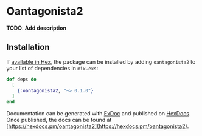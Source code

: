 # Oantagonista2

**TODO: Add description**

## Installation

If [available in Hex](https://hex.pm/docs/publish), the package can be installed
by adding `oantagonista2` to your list of dependencies in `mix.exs`:

```elixir
def deps do
  [
    {:oantagonista2, "~> 0.1.0"}
  ]
end
```

Documentation can be generated with [ExDoc](https://github.com/elixir-lang/ex_doc)
and published on [HexDocs](https://hexdocs.pm). Once published, the docs can
be found at [https://hexdocs.pm/oantagonista2](https://hexdocs.pm/oantagonista2).

